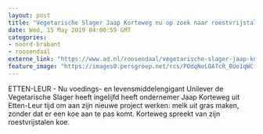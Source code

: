 ```yaml
---
layout: post
title: "Vegetarische Slager Jaap Korteweg nu op zoek naar roestvrijstalen melkkoe"
date: Wed, 15 May 2019 04:00:59 GMT
categories: 
- noord-brabant 
- roosendaal 
externe_link: "https://www.ad.nl/roosendaal/vegetarische-slager-jaap-korteweg-nu-op-zoek-naar-roestvrijstalen-melkkoe~ad4abd64/"
feature_image: "https://images0.persgroep.net/rcs/POdqNeL0ATcR_8Uo1qWCflL3a_0/diocontent/113549959/_fitwidth/400/?appId=21791a8992982cd8da851550a453bd7f&quality=0.7"
---
```


ETTEN-LEUR - Nu voedings- en levensmiddelengigant Unilever de Vegetarische Slager heeft ingelijfd heeft ondernemer Jaap Korteweg uit Etten-Leur tijd om aan zijn nieuwe project werken: melk uit gras maken, zonder dat er een koe aan te pas komt. Korteweg spreekt van zijn roestvrijstalen koe.

